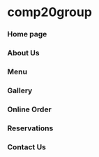 # comp20group

### Home page
### About Us
### Menu
### Gallery
### Online Order
### Reservations
### Contact Us

